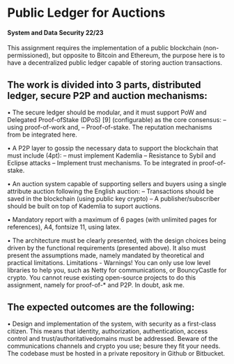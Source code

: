 
# Public Ledger for Auctions
#### System and Data Security 22/23

This assignment requires the implementation of a public blockchain (non-permissioned), but opposite to Bitcoin and Ethereum, the purpose here is to have a decentralized public ledger capable of storing auction transactions.

##  The work is divided into 3 parts, distributed ledger, secure P2P and auction mechanisms:
• The secure ledger should be modular, and it must support PoW and Delegated Proof-ofStake (DPoS) [9] (configurable) as the core consensus:
– using proof-of-work and,
– Proof-of-stake. The reputation mechanisms from be integrated here.

• A P2P layer to gossip the necessary data to support the blockchain that must include (4pt):
– must implement Kademlia
– Resistance to Sybil and Eclipse attacks
– Implement trust mechanisms. To be integrated in proof-of-stake.

• An auction system capable of supporting sellers and buyers using a single attribute auction
following the English auction:
– Transactions should be saved in the blockchain (using public key crypto)
– A publisher/subscriber should be built on top of Kademlia to suport auctions.

• Mandatory report with a maximum of 6 pages (with unlimited pages for references), A4,
fontsize 11, using latex.

• The architecture must be clearly presented, with the design choices being driven by the
functional requirements (presented above). It also must present the assumptions made,
namely mandated by theoretical and practical limitations.
Limitations - Warnings! You can only use low level libraries to help you, such as Netty for
communications, or BouncyCastle for crypto. You cannot reuse existing open-source projects to do
this assignment, namely for proof-of-* and P2P. In doubt, ask me.

## The expected outcomes are the following:
• Design and implementation of the system, with security as a first-class citizen. This means that
identity, authorization, authentication, access control and trust/authoritativedomains must
be addressed. Beware of the communications channels and crypto you use; besure they fit
your needs. The codebase must be hosted in a private repository in Github or Bitbucket.

